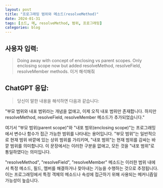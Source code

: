 ```yaml
---
layout: post
title: "프로그래밍 범위와 메소드(resolveMethod)"
date: 2024-01-31
tags: [소드, 메, resolveMethod, 범위, 프로그래밍]
categories: blog
---
```


## 사용자 입력:
> Doing away with concept of enclosing vs parent scopes. Only enclosing scope now but added resolveMethod, resolveField, resolveMember methods. 이거 해석해줘

## ChatGPT 응답:
> 당신이 말한 내용을 해석하면 다음과 같습니다:

"부모 범위와 내포 범위라는 개념을 없애고, 이제 오직 내포 범위만 존재합니다. 하지만 resolveMethod, resolveField, resolveMember 메소드가 추가되었습니다."

여기서 "부모 범위(parent scope)"와 "내포 범위(enclosing scope)"는 프로그래밍에서 변수나 함수가 접근 가능한 범위를 나타내는 용어입니다. "부모 범위"는 일반적으로 현재 범위 바깥에 있는 상위 범위를 가리키며, "내포 범위"는 현재 범위를 감싸는 바깥 범위를 의미합니다. 이 문장에서는 이러한 구분을 없애고, 모든 것을 "내포 범위"로 통일하였다는 의미입니다.

"resolveMethod", "resolveField", "resolveMember" 메소드는 이러한 범위 내에서 특정 메소드, 필드, 멤버를 해결하거나 찾아내는 기능을 수행하는 것으로 추정됩니다. 이는 프로그래밍에서 특정 객체의 메소드나 속성에 접근하기 위해 사용되는 메커니즘일 가능성이 높습니다.

